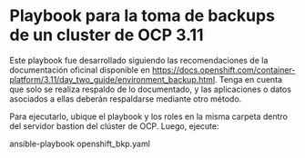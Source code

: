 # Playbook para la toma de backups de un cluster de OCP 3.11
Este playbook fue desarrollado siguiendo las recomendaciones de la documentación oficinal disponible en https://docs.openshift.com/container-platform/3.11/day_two_guide/environment_backup.html. Tenga en cuenta que solo se realiza respaldo de lo documentado, y las aplicaciones o datos asociados a ellas deberán respaldarse mediante otro método.


Para ejecutarlo, ubique el playbook y los roles en la misma carpeta dentro del servidor bastion del clúster de OCP. Luego, ejecute:

ansible-playbook openshift_bkp.yaml
